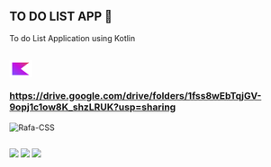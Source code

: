 ## TO DO LIST APP :memo:

To do List Application using Kotlin <div style="display: inline_block"><br>
  <img align="center" alt="Rafa-CSS" height="30" width="40" src="https://raw.githubusercontent.com/devicons/devicon/master/icons/kotlin/kotlin-original.svg">
</div>

### https://drive.google.com/drive/folders/1fss8wEbTqjGV-9opj1c1ow8K_shzLRUK?usp=sharing

<img align="center" alt="Rafa-CSS" height="100" width="100" src=![406439949_324829190418813_8218204720662781201_n](https://github.com/user-attachments/assets/33eef320-51cf-4d44-bc9e-4d1f1ca40094)>

  ##
 
<div> 
 <a href="https://discord.gg/4SV2J4A2" target="_blank"><img src="https://img.shields.io/badge/Discord-7289DA?style=for-the-badge&logo=discord&logoColor=white" target="_blank"></a> 
  <a href = "mailto:classicterm15@gmail.com"><img src="https://img.shields.io/badge/-Gmail-%23333?style=for-the-badge&logo=gmail&logoColor=white" target="_blank"></a>
  <a href="https://www.linkedin.com/in/raymond-gonzales-230365262/?originalSubdomain=ph" target="_blank"><img src="https://img.shields.io/badge/-LinkedIn-%230077B5?style=for-the-badge&logo=linkedin&logoColor=white" target="_blank"></a> 
 </div>
